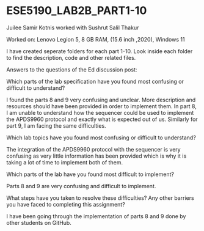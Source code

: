 # ESE5190_LAB2B_PART1-10

Juilee Samir Kotnis worked with Sushrut Salil Thakur

Worked on: Lenovo Legion 5, 8 GB RAM, (15.6 inch ,2020), Windows 11

I have created seperate folders for each part 1-10. Look inside each folder to find the description, code and other related files.

Answers to the questions of the Ed discussion post:

Which parts of the lab specification have you found most confusing or difficult to understand? 

I found the parts 8 and 9 very confusing and unclear. More description and resources should have been provided in order to implement them. In part 8, I am unable to understand how the sequencer could be used to implement the APDS9960 protocol and exactly what is expected out of us. Similarly for part 9, I am facing the same difficulties.
 

Which lab topics have you found most confusing or difficult to understand? 

The integration of the APDS9960 protocol with the sequencer is very confusing as very little information has been provided which is why it is taking a lot of time to implement both of them.


Which parts of the lab have you found most difficult to implement?

Parts 8 and 9 are very confusing and difficult to implement.


What steps have you taken to resolve these difficulties? Any other barriers you have faced to completing this assignment? 

I have been going through the implementation of parts 8 and 9 done by other students on GitHub.

